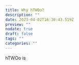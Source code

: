 ```yaml
---
title: Why hTWOo?
description: ""
date: 2023-04-02T16:30:43.519Z
preview: ""
nodate: true
draft: false
tags: ""
categories: ""
---
```


hTWOo is 